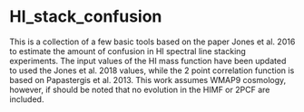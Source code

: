 # HI_stack_confusion

This is a collection of a few basic tools based on the paper Jones et al. 2016 to estimate the amount of confusion in HI spectral line stacking experiments.
The input values of the HI mass function have been updated to used the Jones et al. 2018 values, while the 2 point correlation function is based on Papastergis et al. 2013.
This work assumes WMAP9 cosmology, however, if should be noted that no evolution in the HIMF or 2PCF are included.
